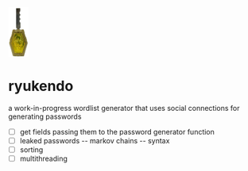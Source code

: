 <img src='./logo.png' height="100px">

# ryukendo 
a work-in-progress wordlist generator that uses social connections for generating passwords

- [ ] get fields passing them to the password generator function
- [ ] leaked passwords -- markov chains -- syntax
- [ ] sorting
- [ ] multithreading
